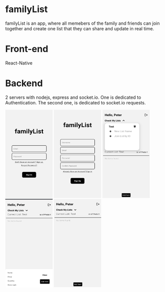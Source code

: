 # familyList
familyList is an app, where all memebers of the family and friends can join together and create one list that they can share and update in real time. 

# Front-end
React-Native

# Backend
2 servers with nodejs, express and socket.io.
One is dedicated to Authentication.
The second one, is dedicated to socket.io requests.

<div> 
  <img src="https://github.com/GiorgosMarga/familyList/blob/main/Login.jpg" Go.jpg width="150" height="280">
  <img src="https://github.com/GiorgosMarga/familyList/blob/main/Register.jpg" Go.jpg width="150" height="280">
  <img src="https://github.com/GiorgosMarga/familyList/blob/main/Main_Screen_1.jpg" Go.jpg width="150" height="280">
  <img src="https://github.com/GiorgosMarga/familyList/blob/main/Main_Screen_2.jpg" Go.jpg width="150" height="280">
  <img src="https://github.com/GiorgosMarga/familyList/blob/main/Main_Screen_3.jpg" Go.jpg width="150" height="280">
</div>

